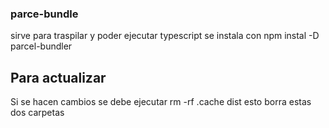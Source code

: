 ### parce-bundle

sirve para traspilar y poder ejecutar typescript
se instala con npm instal -D parcel-bundler


## Para actualizar

Si se hacen cambios se debe ejecutar rm -rf .cache dist esto borra estas dos carpetas